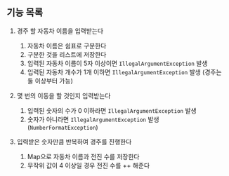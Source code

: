 ## 기능 목록

1. 경주 할 자동차 이름을 입력받는다
    1. 자동차 이름은 쉼표로 구분한다
    2. 구분한 것을 리스트에 저장한다
    3. 입력된 자동차 이름이 5자 이상이면 `IllegalArgumentException` 발생
    4. 입력된 자동차 개수가 1개 이하면 `IllegalArgumentException` 발생 (경주는 둘 이상부터 가능)

2. 몇 번의 이동을 할 것인지 입력받는다
    1. 입력된 숫자의 수가 0 이하라면 `IllegalArgumentException` 발생
    2. 숫자가 아니라면 `IllegalArgumentException` 발생 (`NumberFormatException`)

3. 입력받은 숫자만큼 반복하여 경주를 진행한다
    1. Map으로 자동차 이름과 전진 수를 저장한다
    2. 무작위 값이 4 이상일 경우 전진 수를 ++ 해준다

